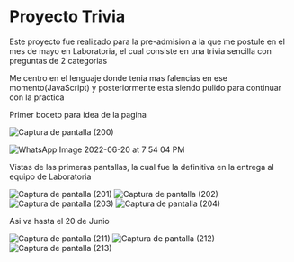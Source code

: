 # Proyecto Trivia

Este proyecto fue realizado para la pre-admision a la que me postule en el mes de mayo en Laboratoria, el cual consiste en una trivia sencilla con preguntas de 2 categorias

Me centro en el lenguaje donde tenia mas falencias en ese momento(JavaScript) y posteriormente esta siendo pulido para continuar con la practica

 Primer boceto para idea de la pagina
 
 
 
 
![Captura de pantalla (200)](https://user-images.githubusercontent.com/89753707/173432115-7ad3a805-ea33-47b5-a555-01d2ddd3610a.png)


![WhatsApp Image 2022-06-20 at 7 54 04 PM](https://user-images.githubusercontent.com/89753707/174694485-5ee54163-be26-4926-99cb-ea06fb9bde28.jpeg)





Vistas de las primeras pantallas, la cual fue la definitiva en la entrega al equipo de Laboratoria




![Captura de pantalla (201)](https://user-images.githubusercontent.com/89753707/173432639-8ab27bc1-ed8f-4acb-8180-24c601a41154.png)
![Captura de pantalla (202)](https://user-images.githubusercontent.com/89753707/173432643-78aa8e75-6046-4b94-bb83-c9b82224ac65.png)
![Captura de pantalla (203)](https://user-images.githubusercontent.com/89753707/173432646-2cb504f8-0069-42ec-bbd7-4baedcf97fe9.png)
![Captura de pantalla (204)](https://user-images.githubusercontent.com/89753707/173432648-3f7bdf5c-fc0c-42af-a502-93bdbab57a5b.png)





Asi va hasta el 20 de Junio



![Captura de pantalla (211)](https://user-images.githubusercontent.com/89753707/174694653-343d89b6-c8ee-4810-bfe8-341316cd58df.png)
![Captura de pantalla (212)](https://user-images.githubusercontent.com/89753707/174694667-b4597dd2-7b82-49d0-9170-55bf3cc2500e.png)
![Captura de pantalla (213)](https://user-images.githubusercontent.com/89753707/174694675-ebcde9dc-c36c-4317-81f4-141ff12c127c.png)



